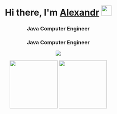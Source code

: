 <h1 align="center">
  Hi there, I'm <a href="https://t.me/ADerzhko" target="_blank">Alexandr</a> 
<img src="https://github.com/blackcater/blackcater/raw/main/images/Hi.gif" width="32"/></h1>
<h3 align="center">Java Computer Engineer</h3>

<h3 align="center"><h3 align="center">Java Computer Engineer</h3></h3>
<p align="center">
  <a href="https://t.me/ADerzhko">
    <img src="https://img.shields.io/badge/Telegram-2CA5E0?style=for-the-badge&logo=telegram&logoColor=white">
  </a>
</p>

<p align='center'>
   <a href="https://github-readme-stats.vercel.app/api?username=Derzhko&show_icons=true&count_private=true">
       <img height=150 src="https://github-readme-stats.vercel.app/api?username=Derzhko&show_icons=true&count_private=true"/></a>
   <a href="https://github.com/Derzhko/github-readme-stats">
       <img height=150 src="https://github-readme-stats.vercel.app/api/top-langs/?username=Derzhko&layout=compact"/></a>
</p>


<!--
**Derzhko/Derzhko** is a ✨ _special_ ✨ repository because its `README.md` (this file) appears on your GitHub profile.

Here are some ideas to get you started:

- 🔭 I’m currently working on ...
- 🌱 I’m currently learning ...
- 👯 I’m looking to collaborate on ...
- 🤔 I’m looking for help with ...
- 💬 Ask me about ...
- 📫 How to reach me: ...
- 😄 Pronouns: ...
- ⚡ Fun fact: ...
-->
